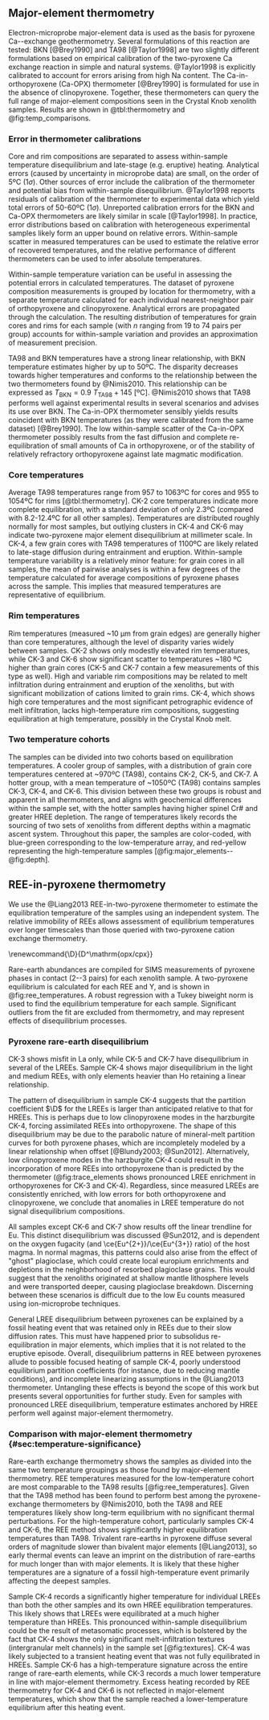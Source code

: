 ## Major-element thermometry

Electron-microprobe major-element data is used as the basis for pyroxene
Ca--exchange geothermometry. Several formulations of this reaction are
tested: BKN [@Brey1990] and TA98 [@Taylor1998] are
two slightly different formulations based on empirical calibration of the two-pyroxene Ca exchange
reaction in simple and natural systems. @Taylor1998 is explicitly calibrated to
account for errors arising from high Na content.
The Ca-in-orthopyroxene (Ca-OPX) thermometer [@Brey1990] is formulated for
use in the absence of clinopyroxene.
Together, these thermometers can query the full range of major-element compositions
seen in the Crystal Knob xenolith samples. Results are shown in
@tbl:thermometry and @fig:temp_comparisons.

<!--[[thermometry]]-->

### Error in thermometer calibrations

Core and rim compositions are separated to assess within-sample
temperature disequilibrium and late-stage (e.g. eruptive) heating. Analytical errors (caused by
uncertainty in microprobe data) are small, on the order of 5ºC (1$\sigma$).
Other sources of error include the calibration of the thermometer
and potential bias from within-sample disequilibrium. @Taylor1998
reports residuals of calibration of the thermometer to experimental
data which yield total errors of 50-60ºC (1$\sigma$). Unreported calibration errors for the
BKN and Ca-OPX thermometers are likely similar in scale [@Taylor1998]. In practice,
error distributions based on calibration with heterogeneous experimental
samples likely form an upper bound on relative errors. Within-sample scatter in measured temperatures
can be used to estimate the relative error of recovered temperatures, and the relative
performance of different thermometers can be used to infer absolute temperatures.

Within-sample temperature variation can be useful in assessing the potential errors
in calculated temperatures. The dataset of pyroxene composition measurements is
grouped by location for thermometry, with a separate temperature calculated
for each individual nearest-neighbor pair of orthopyroxene and clinopyroxene.
Analytical errors are propagated through the calculation.
The resulting distribution of temperatures for grain cores and rims for each sample
(with *n* ranging from 19 to 74 pairs per
group) accounts for within-sample variation and provides an
approximation of measurement precision.

TA98 and BKN temperatures have a strong linear relationship, with BKN
temperature estimates higher by up to 50ºC.
The disparity decreases
towards higher temperatures and conforms to the relationship between
the two thermometers found by @Nimis2010.
This relationship can be expressed as
$T_{\mathrm{BKN}} = 0.9~T_{\mathrm{TA98}} + 145$ [ºC].
@Nimis2010 shows that TA98 performs well against
experimental results in several scenarios and advises its use over BKN.
The Ca-in-OPX thermometer sensibly yields results coincident with BKN
temperatures (as they were calibrated from the same dataset) [@Brey1990].
The low within-sample scatter of the Ca-in-OPX thermometer possibly
results from the fast diffusion and complete re-equilibration of small amounts of Ca in orthopyroxene,
or of the stability of relatively refractory orthopyroxene against late magmatic modification. <!-- *** --->

### Core temperatures

Average TA98 temperatures range from 957 to 1063ºC for cores and
955 to 1054ºC for rims [@tbl:thermometry].
CK-2 core temperatures indicate more complete
equilibration, with a standard deviation of only 2.3ºC (compared
with 8.2-12.4ºC for all other samples). Temperatures are distributed roughly normally
for most samples, but outlying clusters in CK-4 and CK-6 may indicate
two-pyroxene major element disequilibrium at millimeter scale.
In CK-4, a few grain cores with TA98
temperatures of 1100ºC are likely related to late-stage diffusion during
entrainment and eruption.
Within-sample temperature variability is a relatively minor feature: for grain cores in all samples,
the mean of pairwise analyses is within a few degrees
of the temperature calculated for average compositions of pyroxene phases across the sample.
This implies that measured temperatures are representative of
equilibrium.

### Rim temperatures

Rim temperatures (measured ~10 µm from grain edges) are generally higher than
core temperatures, although the level of disparity varies widely between samples.
CK-2 shows only modestly elevated rim temperatures, while CK-3 and CK-6
show significant scatter to temperatures ~180 ºC higher than grain cores
(CK-5 and CK-7 contain a few measurements of this type as well).
High and variable rim compositions may be related to melt infiltration
during entrainment and eruption of the xenoliths, but with significant
mobilization of cations limited to grain rims. CK-4, which shows high core temperatures
and the most significant petrographic evidence of melt infiltration, lacks
high-temperature rim compositions, suggesting equilibration at high
temperature, possibly in the Crystal Knob melt.

### Two temperature cohorts

The samples can be divided into two cohorts based on equilibration
temperatures. A cooler group of samples, with a distribution of grain core
temperatures centered at ~970ºC (TA98), contains CK-2, CK-5, and CK-7. A hotter
group, with a mean temperature of ~1050ºC (TA98) contains samples CK-3, CK-4,
and CK-6. This division between these two groups is robust and apparent in all
thermometers, and aligns with geochemical differences within the sample set,
with the hotter samples having higher spinel Cr\# and greater HREE depletion.
The range of temperatures likely records the sourcing of two sets of xenoliths
from different depths within a magmatic ascent system. Throughout this paper,
the samples are color-coded, with blue-green corresponding to the
low-temperature array, and red-yellow representing the high-temperature samples
\[@fig:major_elements‌-‌-@fig:depth\].

<!--[[temp_comparisons]]-->
<!--[[temp_summary]]-->

## REE-in-pyroxene thermometry

We use the @Liang2013 REE-in-two-pyroxene thermometer to estimate the
equilibration temperature of the samples using an independent system.
The relative immobility of REEs allows assessment
of equilibrium temperatures over longer timescales than those queried
with two-pyroxene cation exchange thermometry.

\renewcommand{\D}{D^\mathrm{opx/cpx}}

Rare-earth abundances are compiled for SIMS measurements of
pyroxene phases in contact (2--3 pairs) for each xenolith sample.
A two-pyroxene equilibrium is calculated for each REE and Y,
and is shown in @fig:ree_temperatures. A robust regression with a
Tukey biweight norm is used to find the equilibrium temperature for each
sample.
Significant outliers from the fit are excluded from thermometry,
and may represent effects of disequilibrium processes.

### Pyroxene rare-earth disequilibrium

CK-3 shows misfit in La only, while CK-5 and CK-7 have disequilibrium
in several of the LREEs.
Sample CK-4 shows major disequilibrium in the light and medium REEs, with only
elements heavier than Ho retaining a linear relationship.

The pattern of disequilibrium in sample CK-4 suggests that the partition
coefficient $\D$ for the LREEs
is larger than anticipated relative to that for HREEs. This is perhaps
due to low clinopyroxene modes in the harzburgite CK-4, forcing assimilated
REEs into orthopyroxene. The shape of this
disequilibrium may be due to the parabolic nature
of mineral-melt partition curves for both pyroxene phases, which are
incompletely modeled by a linear relationship when offset [@Blundy2003; @Sun2012].
Alternatively, low clinopyroxene modes in the harzburgite CK-4 could
result in the incorporation of more REEs into orthopyroxene than is predicted by the
thermometer (@fig:trace_elements shows pronounced LREE enrichment in orthopyroxenes for CK-3 and CK-4).
Regardless, since measured LREEs are consistently enriched,
with low errors for both orthopyroxene and clinopyroxene, we conclude
that anomalies in LREE temperature do not signal disequilibrium
compositions.

All samples except CK-6 and CK-7 show results off the linear trendline for Eu.
This distinct disequilibrium was discussed @Sun2012, and is
dependent on the oxygen fugacity (and \ce{Eu^{2+}}/\ce{Eu^{3+}} ratio) of the
host magma. In normal magmas, this patterns could also arise from the
effect of "ghost" plagioclase,
which could create local europium enrichments and depletions in the neighborhood
of resorbed plagioclase grains. This would suggest that the
xenoliths originated at shallow mantle lithosphere levels and were
transported deeper, causing plagioclase breakdown.
Discerning between these scenarios is difficult due to the low Eu counts
measured using ion-microprobe techniques.

General LREE disequilibrium between pyroxenes can be explained by a
fossil heating event that was retained only in REEs due
to their slow diffusion rates. This must have happened prior to
subsolidus re-equilibration in major elements, which implies that it is
not related to the eruptive episode. Overall, disequilibrium patterns in REE between
pyroxenes allude to possible focused heating of sample CK-4, poorly
understood equilibrium partition coefficients (for instance, due to
reducing mantle conditions), and incomplete linearizing assumptions in
the @Liang2013 thermometer. Untangling these effects is beyond the scope
of this work but presents several opportunities for further study.
Even for samples with pronounced LREE disequilibrium,
temperature estimates anchored by HREE perform well against major-element thermometry.

### Comparison with major-element thermometry {#sec:temperature-significance}

Rare-earth exchange thermometry shows the samples as divided into
the same two temperature groupings as those found by major-element
thermometry. REE temperatures measured for the low-temperature cohort are
most comparable to the TA98 results [@fig:ree_temperatures].
Given that the TA98 method has been
found to perform best among the pyroxene-exchange thermometers by
@Nimis2010, both the TA98 and REE temperatures likely show
long-term equilibrium with no significant thermal perturbations. For the
high-temperature cohort, particularly samples CK-4 and CK-6, the REE
method shows significantly higher equilibration temperatures than TA98.
Trivalent rare-earths in pyroxene diffuse several orders of magnitude
slower than bivalent major elements [@Liang2013], so early thermal events can
leave an imprint on the distribution of rare-earths for much longer than
with major elements. It is likely that these higher temperatures are a
signature of a fossil high-temperature event primarily affecting the deepest
samples.

Sample CK-4 records a significantly higher temperature for individual LREEs than
both the other samples and its own HREE equilibration temperatures. This
likely shows that LREEs were equilibrated at a much higher
temperature than HREEs. This pronounced within-sample disequilibrium
could be the result of metasomatic processes, which is bolstered by the
fact that CK-4 shows the only significant melt-infiltration textures (intergranular
melt channels) in the sample set [@fig:textures].
CK-4 was likely subjected to a
transient heating event that was not fully equilibrated in HREEs.
Sample CK-6 has a high-temperature signature across the entire range of rare-earth
elements, while CK-3 records a much lower temperature in line with major-element
thermometry.
Excess heating recorded by REE thermometry for CK-4 and CK-6 is not
reflected in major-element temperatures, which show that the sample reached a lower-temperature
equilibrium after this heating event.

